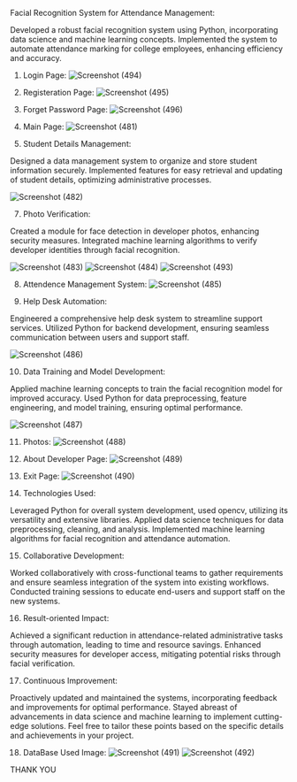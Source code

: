 Facial Recognition System for Attendance Management:

Developed a robust facial recognition system using Python, incorporating data science and machine learning concepts.
Implemented the system to automate attendance marking for college employees, enhancing efficiency and accuracy.

1. Login Page:
![Screenshot (494)](https://github.com/RahulBhola/FacialRecognitionSystem/assets/104344946/9d8bb483-0e06-4fc0-80fc-874d4769ec1e)

2. Registeration Page:
![Screenshot (495)](https://github.com/RahulBhola/FacialRecognitionSystem/assets/104344946/8ec8e140-4b72-455c-aff5-b0e525d21887)

3. Forget Password Page:
![Screenshot (496)](https://github.com/RahulBhola/FacialRecognitionSystem/assets/104344946/89c3c60f-d1a7-4642-a63e-32f750448342)

4. Main Page:
![Screenshot (481)](https://github.com/RahulBhola/FacialRecognitionSystem/assets/104344946/25df9d6f-48a2-46cd-9612-b561af02c388)

6. Student Details Management:

Designed a data management system to organize and store student information securely.
Implemented features for easy retrieval and updating of student details, optimizing administrative processes.

![Screenshot (482)](https://github.com/RahulBhola/FacialRecognitionSystem/assets/104344946/98a35569-cec3-4770-b416-2ccdcac51074)

7. Photo Verification:

Created a module for face detection in developer photos, enhancing security measures.
Integrated machine learning algorithms to verify developer identities through facial recognition.

![Screenshot (483)](https://github.com/RahulBhola/FacialRecognitionSystem/assets/104344946/4cc63eb7-f686-4aff-b12e-d16abbe795bb)
![Screenshot (484)](https://github.com/RahulBhola/FacialRecognitionSystem/assets/104344946/ab19100f-32b1-490b-908a-c91f2643f616)
![Screenshot (493)](https://github.com/RahulBhola/FacialRecognitionSystem/assets/104344946/70952bda-7693-400a-bce5-db22cb399f6d)

8. Attendence Management System:
![Screenshot (485)](https://github.com/RahulBhola/FacialRecognitionSystem/assets/104344946/d947ccd2-1d1b-45bb-aed5-95304a14f81f)

9. Help Desk Automation:

Engineered a comprehensive help desk system to streamline support services.
Utilized Python for backend development, ensuring seamless communication between users and support staff.

![Screenshot (486)](https://github.com/RahulBhola/FacialRecognitionSystem/assets/104344946/abc894e6-70eb-4c02-9651-918bf7c9b32b)

10. Data Training and Model Development:

Applied machine learning concepts to train the facial recognition model for improved accuracy.
Used Python for data preprocessing, feature engineering, and model training, ensuring optimal performance.

![Screenshot (487)](https://github.com/RahulBhola/FacialRecognitionSystem/assets/104344946/dd9a0cb6-3147-4cd0-94e9-65ee5e9e3181)

11. Photos:
![Screenshot (488)](https://github.com/RahulBhola/FacialRecognitionSystem/assets/104344946/8f15694f-7d78-4854-9d1c-45a6696e4e2b)

12. About Developer Page:
![Screenshot (489)](https://github.com/RahulBhola/FacialRecognitionSystem/assets/104344946/d4e02a5c-2d0a-4f0d-a90b-42251a4763dc)

13. Exit Page:
![Screenshot (490)](https://github.com/RahulBhola/FacialRecognitionSystem/assets/104344946/763ba354-e8e9-4fb9-8da6-a352270721df)

14. Technologies Used:

Leveraged Python for overall system development, used opencv, utilizing its versatility and extensive libraries.
Applied data science techniques for data preprocessing, cleaning, and analysis.
Implemented machine learning algorithms for facial recognition and attendance automation.


15. Collaborative Development:

Worked collaboratively with cross-functional teams to gather requirements and ensure seamless integration of the system into existing workflows.
Conducted training sessions to educate end-users and support staff on the new systems.


16. Result-oriented Impact:

Achieved a significant reduction in attendance-related administrative tasks through automation, leading to time and resource savings.
Enhanced security measures for developer access, mitigating potential risks through facial verification.


17. Continuous Improvement:

Proactively updated and maintained the systems, incorporating feedback and improvements for optimal performance.
Stayed abreast of advancements in data science and machine learning to implement cutting-edge solutions.
Feel free to tailor these points based on the specific details and achievements in your project.

18. DataBase Used Image:
![Screenshot (491)](https://github.com/RahulBhola/FacialRecognitionSystem/assets/104344946/e5df6841-7637-4214-a958-7c684a3cfb4e)
![Screenshot (492)](https://github.com/RahulBhola/FacialRecognitionSystem/assets/104344946/52f55fbf-ac85-44dc-ae0a-cbb8860a3e00)

THANK YOU
